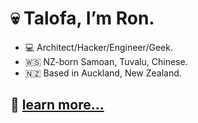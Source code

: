 # 💀 Talofa, I’m Ron.

- 💻 Architect/Hacker/Engineer/Geek.
- 🇼🇸 NZ-born Samoan, Tuvalu, Chinese.
- 🇳🇿 Based in Auckland, New Zealand.


## 🔗 [learn more...](https://linktr.ee/uncommonengineer)

